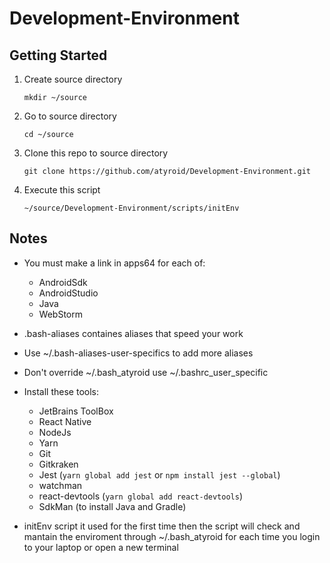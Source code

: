 # Development-Environment

## Getting Started

1. Create source directory

	`mkdir ~/source`

2. Go to source directory

	`cd ~/source`

3. Clone this repo to source directory

	`git clone https://github.com/atyroid/Development-Environment.git`

4.  Execute this script

	`~/source/Development-Environment/scripts/initEnv`

## Notes
- You must make a link in apps64 for each of:
	- AndroidSdk
	- AndroidStudio
	- Java
	- WebStorm
	
- .bash-aliases containes aliases that speed your work

- Use ~/.bash-aliases-user-specifics to add more aliases

- Don't override ~/.bash_atyroid use ~/.bashrc_user_specific

- Install these tools:
	- JetBrains ToolBox
	- React Native
	- NodeJs
	- Yarn
	- Git
	- Gitkraken
	- Jest (`yarn global add jest` or `npm install jest --global`)
	- watchman
	- react-devtools (`yarn global add react-devtools`)
	- SdkMan (to install Java and Gradle)
	
- initEnv script it used for the first time then the script will check and mantain the enviroment through ~/.bash_atyroid for each time you login to your laptop or open a new terminal
